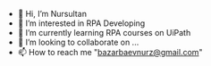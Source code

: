 - 👋 Hi, I’m Nursultan
- 👀 I’m interested in RPA Developing
- 🌱 I’m currently learning RPA courses on UiPath
- 💞️ I’m looking to collaborate on ...
- 📫 How to reach me "bazarbaevnurz@gmail.com"

<!---
uneeque/uneeque is a ✨ special ✨ repository because its `README.md` (this file) appears on your GitHub profile.
You can click the Preview link to take a look at your changes.
--->
